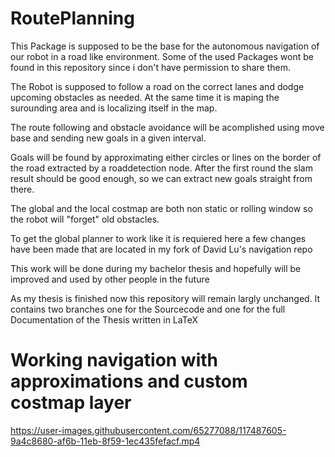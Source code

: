 


# RoutePlanning
This Package is supposed to be the base for the autonomous navigation of our robot in a road like environment. Some of the used Packages wont be found in this repository since i don't have permission to share them.

The Robot is supposed to follow a road on the correct lanes and dodge upcoming obstacles as needed. At the same time it is maping the surounding area and is localizing itself in the map.

The route following and obstacle avoidance will be acomplished using move base and sending new goals in a given interval.

Goals will be found by approximating either circles or lines on the border of the road extracted by a roaddetection node.
After the first round the slam result should be good enough, so we can extract new goals straight from there.

The global and the local costmap are both non static or rolling window so the robot will "forget" old obstacles.

To get the global planner to work like it is requiered here a few changes have been made that are located in my fork of David Lu's navigation repo

This work will be done during my bachelor thesis and hopefully will be improved and used by other people in the future


As my thesis is finished now this repository will remain largly unchanged.
It contains two branches one for the Sourcecode and one for the full Documentation of the Thesis written in LaTeX

# Working navigation with approximations and custom costmap layer

https://user-images.githubusercontent.com/65277088/117487605-9a4c8680-af6b-11eb-8f59-1ec435fefacf.mp4
